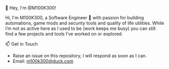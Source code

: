 👋 Hey, I'm @M100K300!

Hi, I'm M100K300, a Software Engineer 🚀 with passion for building automations,
game mods and security tools and quality of life utilities.
While I’m not as active here as I used to be (work keeps me busy)
you can still find a few projects and tools I’ve worked on or explored.

📫 Get in Touch

- Raise an issue on this repository, I will respond as soon as I can.
- Email: [m100k300@duck.com](mailto:m100k300@duck.com)
